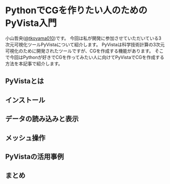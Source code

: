 # PythonでCGを作りたい人のためのPyVista入門

小山哲央([@tkoyama010](https://twitter.com/tkoyama010))です。
今回は私が開発に参加させていただいている3次元可視化ツールPyVistaについて紹介します。
PyVistaは科学技術計算の3次元可視化のために開発されたツールですが、CGを作成する機能があります。
そこで今回はPythonが好きでCGを作ってみたい人に向けてPyVistaでCGを作成する方法を本記事で紹介します。

## PyVistaとは

## インストール

## データの読み込みと表示

## メッシュ操作

## PyVistaの活用事例

## まとめ
